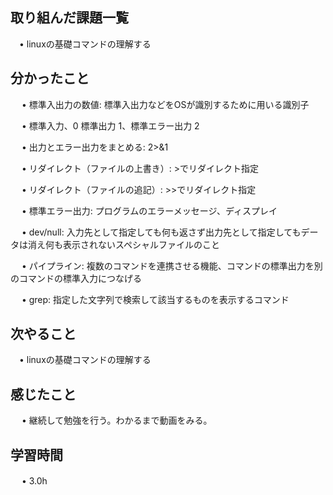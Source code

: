 ## 取り組んだ課題一覧
           
 　• linuxの基礎コマンドの理解する
    
## 分かったこと

　 • 標準入出力の数値:  標準入出力などをOSが識別するために用いる識別子

　 • 標準入力、0 標準出力 1、標準エラー出力 2

　 • 出力とエラー出力をまとめる:  2>&1

　 • リダイレクト（ファイルの上書き）: >でリダイレクト指定

　 • リダイレクト（ファイルの追記）: >>でリダイレクト指定

　 • 標準エラー出力: プログラムのエラーメッセージ、ディスプレイ

　 • dev/null: 入力先として指定しても何も返さず出力先として指定してもデータは消え何も表示されないスペシャルファイルのこと

　 • パイプライン: 複数のコマンドを連携させる機能、コマンドの標準出力を別のコマンドの標準入力につなげる

　 • grep: 指定した文字列で検索して該当するものを表示するコマンド


## 次やること　
           
 　• linuxの基礎コマンドの理解する

## 感じたこと

　 • 継続して勉強を行う。わかるまで動画をみる。


## 学習時間

　 • 3.0h